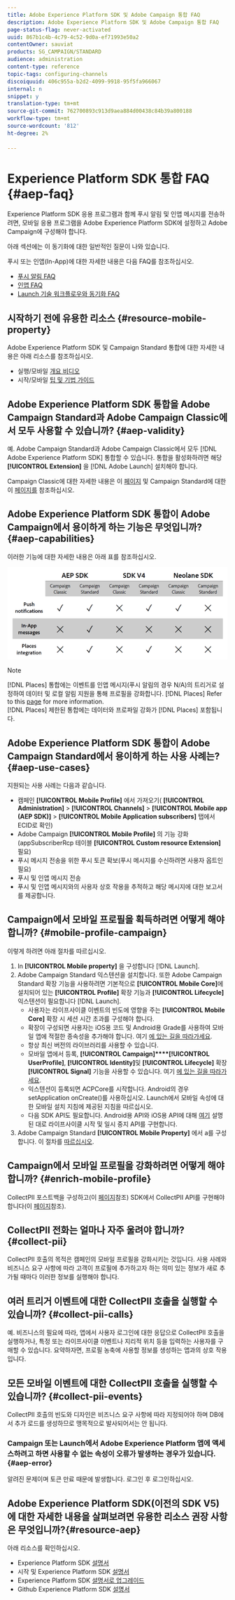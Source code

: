 ```yaml
---
title: Adobe Experience Platform SDK 및 Adobe Campaign 통합 FAQ
description: Adobe Experience Platform SDK 및 Adobe Campaign 통합 FAQ
page-status-flag: never-activated
uuid: 867b1c4b-4c79-4c52-9d0a-ef71993e50a2
contentOwner: sauviat
products: SG_CAMPAIGN/STANDARD
audience: administration
content-type: reference
topic-tags: configuring-channels
discoiquuid: 406c955a-b2d2-4099-9918-95f5fa966067
internal: n
snippet: y
translation-type: tm+mt
source-git-commit: 762700893c913d9aea884d00438c84b39a800188
workflow-type: tm+mt
source-wordcount: '812'
ht-degree: 2%

---
```



# Experience Platform SDK 통합 FAQ {#aep-faq}

Experience Platform SDK 응용 프로그램과 함께 푸시 알림 및 인앱 메시지를 전송하려면, 모바일 응용 프로그램을 Adobe Experience Platform SDK에 설정하고 Adobe Campaign에 구성해야 합니다.

아래 섹션에는 이 동기화에 대한 일반적인 질문이 나와 있습니다.

푸시 또는 인앱(In-App)에 대한 자세한 내용은 다음 FAQ를 참조하십시오.

* [푸시 알림 FAQ](../../channels/using/about-push-notifications.md#push-faq)
* [인앱 FAQ](../../channels/using/about-push-notifications.md#in-app-faq)
* [Launch 기술 워크플로우와 동기화 FAQ](../../administration/using/syncwithlaunch-faq.md)

## 시작하기 전에 유용한 리소스 {#resource-mobile-property}

Adobe Experience Platform SDK 및 Campaign Standard 통합에 대한 자세한 내용은 아래 리소스를 참조하십시오.

* 실행/모바일 [개요 비디오](https://www.adobe.com/experience-platform/launch.html#acpl-mobile-video)
* 시작/모바일 [팁 및 기법 가이드](https://www.adobe.com/content/dam/www/us/en/experience-platform/launch-tag-manager/pdfs/adobe-cloud-platform-launch-tips-and-tricks-sheet.pdf)

## Adobe Experience Platform SDK 통합을 Adobe Campaign Standard과 Adobe Campaign Classic에서 모두 사용할 수 있습니까? {#aep-validity}

예. Adobe Campaign Standard과 Adobe Campaign Classic에서 모두 [!DNL Adobe Experience Platform SDK] 통합할 수 있습니다. 통합을 활성화하려면 해당 **[!UICONTROL Extension]** 을 [!DNL Adobe Launch] 설치해야 합니다.

Campaign Classic에 대한 자세한 내용은 이 [페이지](https://aep-sdks.gitbook.io/docs/using-mobile-extensions/adobe-campaignclassic) 및 Campaign Standard에 대한 이 [페이지를](https://aep-sdks.gitbook.io/docs/using-mobile-extensions/adobe-campaign-standard) 참조하십시오.

## Adobe Experience Platform SDK 통합이 Adobe Campaign에서 용이하게 하는 기능은 무엇입니까? {#aep-capabilities}

이러한 기능에 대한 자세한 내용은 아래 표를 참조하십시오.

![](assets/faq.png)

>[!NOTE]
>
>[!DNL Places] 통합에는 이벤트를 인앱 메시지(푸시 알림의 경우 N/A)의 트리거로 설정하여 데이터 및 로컬 알림 지원을 통해 프로필을 강화합니다. [!DNL Places] Refer to this [page](../../channels/using/preparing-and-sending-an-in-app-message.md) for more information. <br>[!DNL Places] 제한된 통합에는 데이터와 프로파일 강화가 [!DNL Places] 포함됩니다.

## Adobe Experience Platform SDK 통합이 Adobe Campaign Standard에서 용이하게 하는 사용 사례는? {#aep-use-cases}

지원되는 사용 사례는 다음과 같습니다.

* 캠페인 **[!UICONTROL Mobile Profile]** 에서 가져오기( **[!UICONTROL Administration]** > **[!UICONTROL Channels]** > **[!UICONTROL Mobile app (AEP SDK)]** > **[!UICONTROL Mobile Application subscribers]** 탭에서 ECID로 확인)
* Adobe Campaign **[!UICONTROL Mobile Profile]** 의 기능 강화(appSubscriberRcp 테이블 **[!UICONTROL Custom resource Extension]** 필요)
* 푸시 메시지 전송을 위한 푸시 토큰 확보(푸시 메시지를 수신하려면 사용자 옵트인 필요)
* 푸시 및 인앱 메시지 전송
* 푸시 및 인앱 메시지와의 사용자 상호 작용을 추적하고 해당 메시지에 대한 보고서를 제공합니다.

## Campaign에서 모바일 프로필을 획득하려면 어떻게 해야 합니까? {#mobile-profile-campaign}

이렇게 하려면 아래 절차를 따르십시오.

1. In **[!UICONTROL Mobile property]** 을 구성합니다 [!DNL Launch].
1. Adobe Campaign Standard 익스텐션을 설치합니다. 또한 Adobe Campaign Standard 확장 기능을 사용하려면 기본적으로 **[!UICONTROL Mobile Core]**&#x200B;에 설치되어 있는 **[!UICONTROL Profile]** 확장 기능과 **[!UICONTROL Lifecycle]** 익스텐션이 필요합니다 [!DNL Launch].
   * 사용자는 라이프사이클 이벤트의 빈도에 영향을 주는 **[!UICONTROL Mobile Core]** 확장 시 세션 시간 초과를 구성해야 합니다.
   * 확장이 구성되면 사용자는 iOS용 코드 및 Android용 Grade를 사용하여 모바일 앱에 적절한 종속성을 추가해야 합니다. 여기 [에 있는 길을 따라가세요](https://aep-sdks.gitbook.io/docs/using-mobile-extensions/adobe-campaign-standard).
   * 항상 최신 버전의 라이브러리를 사용할 수 있습니다.
   * 모바일 앱에서 등록, **[!UICONTROL Campaign]****[!UICONTROL UserProfile]**, **[!UICONTROL Identity]**&#x200B;및 **[!UICONTROL Lifecycle]** 확장 **[!UICONTROL Signal]** 기능을 사용할 수 있습니다. 여기 [에 있는 길을 따라가세요](https://aep-sdks.gitbook.io/docs/using-mobile-extensions/adobe-campaign-standard#register-the-campaign-standard-extension-with-mobile-core).
   * 익스텐션이 등록되면 ACPCore를 시작합니다. Android의 경우 setApplication onCreate()를 사용하십시오. Launch에서 모바일 속성에 대한 모바일 설치 지침에 제공된 지침을 따르십시오.
   * 다음 SDK API도 필요합니다. Android용 API와 iOS용 API에 대해 [여기](https://aep-sdks.gitbook.io/docs/using-mobile-extensions/mobile-core/lifecycle/lifecycle-extension-in-android) 설명된 대로 라이프사이클 시작 및 일시 중지 API를 구현합니다.
1. Adobe Campaign Standard **[!UICONTROL Mobile Property]** 에서 a를 구성합니다. 이 절차를 [따르십시오](../../administration/using/configuring-a-mobile-application.md#channel-specific-config).

## Campaign에서 모바일 프로필을 강화하려면 어떻게 해야 합니까? {#enrich-mobile-profile}

CollectPII 포스트백을 구성하고(이 [페이지](https://helpx.adobe.com/campaign/kb/config-app-in-launch.html#PIIpostback)참조) SDK에서 CollectPII API를 구현해야 합니다(이 [페이지](https://aep-sdks.gitbook.io/docs/using-mobile-extensions/mobile-core/mobile-core-api-reference#collect-pii)참조).

## CollectPII 전화는 얼마나 자주 울려야 합니까? {#collect-pii}

CollectPII 호출의 목적은 캠페인의 모바일 프로필을 강화시키는 것입니다. 사용 사례와 비즈니스 요구 사항에 따라 고객이 프로필에 추가하고자 하는 의미 있는 정보가 새로 추가될 때마다 이러한 정보를 실행해야 합니다.

## 여러 트리거 이벤트에 대한 CollectPII 호출을 실행할 수 있습니까? {#collect-pii-calls}

예. 비즈니스의 필요에 따라, 앱에서 사용자 로그인에 대한 응답으로 CollectPII 호출을 실행하거나, 특정 또는 라이프사이클 이벤트나 지리적 위치 등을 입력하는 사용자를 구매할 수 있습니다. 요약하자면, 프로필 농축에 사용할 정보를 생성하는 앱과의 상호 작용입니다.

## 모든 모바일 이벤트에 대한 CollectPII 호출을 실행할 수 있습니까? {#collect-pii-events}

CollectPII 호출의 빈도와 디자인은 비즈니스 요구 사항에 따라 지정되어야 하며 DB에서 추가 로드를 생성하므로 맹목적으로 발사되어서는 안 됩니다.

### Campaign 또는 Launch에서 Adobe Experience Platform 앱에 액세스하려고 하면 사용할 수 없는 속성이 오류가 발생하는 경우가 있습니다. {#aep-error}

알려진 문제이며 토큰 만료 때문에 발생합니다. 로그인 후 로그인하십시오.

## Adobe Experience Platform SDK(이전의 SDK V5)에 대한 자세한 내용을 살펴보려면 유용한 리소스 권장 사항은 무엇입니까?{#resource-aep}

아래 리소스를 확인하십시오.

* Experience Platform SDK [설명서](https://aep-sdks.gitbook.io/docs/)
* 시작 및 Experience Platform SDK [설명서](https://aep-sdks.gitbook.io/docs/getting-started/create-a-mobile-property)
* Experience Platform SDK [설명서로 업그레이드](https://aep-sdks.gitbook.io/docs/resources/upgrading-to-aep)
* Github Experience Platform SDK [설명서](https://github.com/Adobe-Marketing-Cloud/acp-sdks/)
